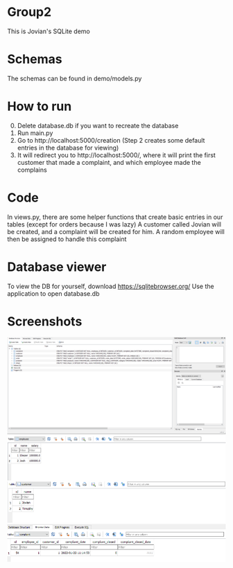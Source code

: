 # Group2
This is Jovian's SQLite demo

# Schemas
The schemas can be found in demo/models.py

# How to run
0) Delete database.db if you want to recreate the database
1) Run main.py
2) Go to http://localhost:5000/creation
(Step 2 creates some default entries in the database for viewing)
3) It will redirect you to http://localhost:5000/, where it will print the first customer that made a complaint, and which employee made the complains

# Code
In views.py, there are some helper functions that create basic entries in our tables (except for orders because I was lazy)
A customer called Jovian will be created, and a complaint will be created for him.
A random employee will then be assigned to handle this complaint

# Database viewer
To view the DB for yourself, download https://sqlitebrowser.org/
Use the application to open database.db

# Screenshots
![Screenshot 1](https://github.com/CZ2007-Group-2/Group2/blob/jovian/SQLite%20Demo/demo/screenshots/1.png)
![Screenshot 2](https://github.com/CZ2007-Group-2/Group2/blob/jovian/SQLite%20Demo/demo/screenshots/2.png)
![Screenshot 3](https://github.com/CZ2007-Group-2/Group2/blob/jovian/SQLite%20Demo/demo/screenshots/3.png)
![Screenshot 4](https://github.com/CZ2007-Group-2/Group2/blob/jovian/SQLite%20Demo/demo/screenshots/4.png)
